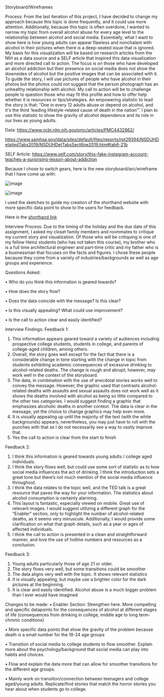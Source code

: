 Storyboard/Wireframes


Process:
From the last iteration of this project, I have decided to change my approach because this topic is done frequently, and it could use more attention. Additionally, because this topic is often overdone, I wanted to narrow my topic from overall alcohol abuse for every age level to the relationship between alcohol and social media. Essentially, what I want to show here is how young adults can appear flawless and nonchalant with alcohol in their pictures when there is a deep-seated issue that is ignored. 
My basis for this visualization will be based on research articles from the NIH as a data source and a SELF article that inspired this data visualization and more directed call to action. The focus is on those who have developed an alcohol addiction but their presence on social media does not show the downsides of alcohol but the positive images that can be associated with it.
To guide the story, I will use pictures of people who have alcohol in their photos but the photos could not suggest that the person photograph has an unhealthy relationship with alcohol. My call to action will be to challenge people to question those who may fit this profile and how to offer help whether it is resources or tips/strategies.
An empowering statistic to lead the story is that: “One in every 12 adults abuse or depend on alcohol, and it's the third ‘leading lifestyle-related cause of death in the nation’”. I plan to use this statistic to show the gravity of alcohol dependence and its role in our lives as young adults. 

Data: https://www.ncbi.nlm.nih.gov/pmc/articles/PMC4432862/

https://www.samhsa.gov/data/sites/default/files/reports/rpt29394/NSDUHDetailedTabs2019/NSDUHDetTabsSect6pe2019.htm#tab6-21b

SELF Article: https://www.self.com/story/this-fake-instagram-account-teaches-a-surprising-lesson-about-addiction 

Because I chose to switch gears, here is the new storyboard/arc/wireframe that I have come up with:

![image](https://user-images.githubusercontent.com/73350057/100823468-41a81900-3422-11eb-84eb-22f371994570.png)

![image](https://user-images.githubusercontent.com/73350057/100823608-82a02d80-3422-11eb-843b-ac288799c864.png)

I used  the sketches to guide my creation of the shorthand website with more specific data point to show to the users for feedback. 

Here is the [shorthand link](https://carnegiemellon.shorthandstories.com/scroll-down---/index.html)

Interview Process: Due to the timing of the holiday and the due date of this assignment, I asked my closet family members and roommates to critique my current story and visualization. Of those who will be critiquing is one of my fellow Heinz students (who has not taken this course), my brother who is a full time architectural engineer and part-time critic and my father who is a businessman that focuses on the facts and figures. I chose these people because they come from a variety of industries/backgrounds as well as age groups and experience. 

Questions Asked:

•	Who do you think this information is geared towards?

•	How does the story flow?

•	Does the data coincide with the message? Is this clear?

•	Is this visually appealing? What could use improvement?

•	Is the call to action clear and easily identified?

Interview Findings:
Feedback 1:
  1. This information appears geared toward a variety of audiences including prospective college students, students in college, and parents of college-aged children, among others.
2. Overall, the story goes well except for the fact that there is a considerable change in tone starting with the change in topic from students exhibiting academic consequences of excessive drinking to alcohol-related deaths. The change is rough and abrupt; however, may work well in the context of the storyboard.
3. The data, in combination with the use of anecdotal stories works well to convey the message. However, the graphic used that contrasts alcohol-related deaths with assaults and sexual assaults does not work well as it shows the deaths involved with alcohol as being so little compared to the other two categories. I would suggest finding a graphic that emphasizes alcoholic deaths in another context. The data is clear in the message, yet the choice to change graphics may help even more.
4. It is visually appealing up until the majority of the text (with the white backgrounds) appears; nevertheless, you may just have to roll with the punches with that as I do not necessarily see a way to vastly improve that.
5. Yes the call to action is clear from the start to finish

Feedback 2:
1) I think this information is geared towards young adults / college aged individuals. 
2) I think the story flows well, but could use some sort of statistic as to how social media influences the act of drinking. I think the introduction sets a great tone but there’s not much mention of the social media influence throughout. 
3) I think the data relates to the topic well, and the TED talk is a great resource that paves the way for your information. The statistics about alcohol consumption is certainly alarming. 
4) This layout is fantastic, especially viewed on mobile. Great use of relevant images. I would suggest utilizing a different graph for the “Enabler” section, only to highlight the number of alcohol-related deaths, as it seems very minuscule. Additionally, I would provide some clarification on what that graph details, such as a year or ages of affected individuals. 
5) I think the call to action is presented in a clean and straightforward manner, and love the use of hotline numbers and resources as a conclusion. 

Feedback 3: 
1.	Young adults particularly those of age 21 or older.
2.	The story flows very well, but some transitions could be smoother
3.	The data aligns very well with the topic. It shows relevant statistics
4.	It is visually appealing, but maybe use a brighter color for the dark pictures at the beginning. 
5.	It is clear and easily identified. Alcohol abuse is a much bigger problem than I ever would have imagined

Changes to be made:
•	Enabler Section: Strengthen here. More compelling and specific datapoints for the consequences of alcohol at different stages of life (consequences from drinking in college, middle age to long term-chronic conditions)

•	More specific data points that show the gravity of the problem because death is a small number for the 18-24 age groups

•	Transition of social media to college students to flow smoother. Explain more about the psychology/background that social media can play into habits and choices.

•	Flow and explain the data more that can allow for smoother transitions for the different age groups. 

•	Mainly work on transiiton/connection between teenagers and college aged/young adults. Replicate/find stories that match the horror stories you hear about when students go to college. 
